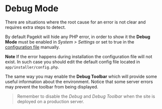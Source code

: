 # Debug Mode
<p class="uk-article-lead">There are situations where the root cause for an error is not clear and requires extra steps to detect.</p>

By default Pagekit will hide any PHP error, in order to show it the **Debug Mode** must be enabled in _System > Settings_ or set to true in the [configuration file](getting-started/configuration-file.md) manually.

**Note** If the error happens during installation the configuration file will not exist. In such case you should edit the default config file located in `app/installer/config.php`.

The same way you may enable the **Debug Toolbar** which will provide some useful information about the environment. Notice that some server errors may prevent the toolbar from being displayed.

> Remember to disable the _Debug_ and _Debug Toolbar_ when the site is deployed on a production server.
